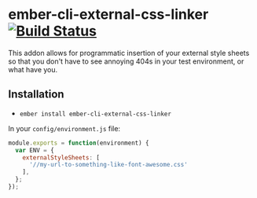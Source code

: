 # ember-cli-external-css-linker [![Build Status](https://travis-ci.org/PrecisionNutrition/ember-cli-external-css-linker.svg?branch=master)](https://travis-ci.org/PrecisionNutrition/ember-cli-external-css-linker)

This addon allows for programmatic insertion of your external style sheets so that you don't have to see annoying 404s in your test environment, or what have you.

## Installation

* `ember install ember-cli-external-css-linker`

In your `config/environment.js` file:

```javascript
module.exports = function(environment) {
  var ENV = {
    externalStyleSheets: [
      '//my-url-to-something-like-font-awesome.css'
    ],
  };
});
```
